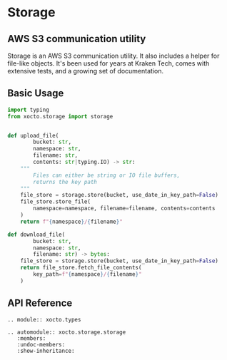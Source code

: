 # Storage

## AWS S3 communication utility

Storage is an AWS S3 communication utility. It also includes a helper for file-like objects. It's been used for years at Kraken Tech, comes with extensive tests, and a growing set of documentation.

## Basic Usage

```python
import typing
from xocto.storage import storage


def upload_file(
        bucket: str,
        namespace: str,
        filename: str,
        contents: str|typing.IO) -> str:
    """
        Files can either be string or IO file buffers,
        returns the key path
    """
    file_store = storage.store(bucket, use_date_in_key_path=False)
    file_store.store_file(
        namespace=namespace, filename=filename, contents=contents
    )
    return f"{namespace}/{filename}"

def download_file(
        bucket: str,
        namespace: str,
        filename: str) -> bytes:
    file_store = storage.store(bucket, use_date_in_key_path=False)
    return file_store.fetch_file_contents(
        key_path=f"{namespace}/{filename}"
    )
```

## API Reference

```{eval-rst}
.. module:: xocto.types

.. automodule:: xocto.storage.storage
   :members:
   :undoc-members:
   :show-inheritance:
```
